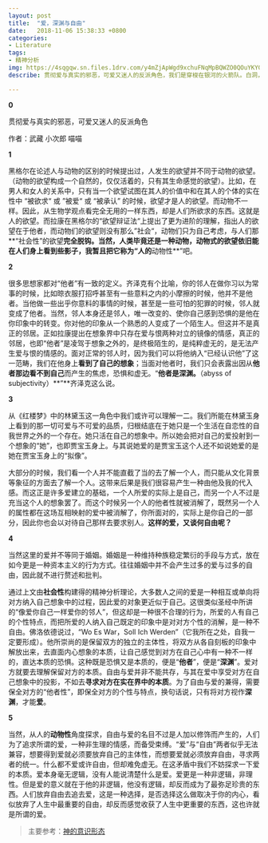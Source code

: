```yaml
---
layout: post
title:  "爱，深渊与自由"
date:   2018-11-06 15:38:33 +0800
categories: 
- Literature
tags: 
- 精神分析
img: https://4sqgqw.sn.files.1drv.com/y4mZjApWgd9xchuFNqMpBQWZO0QOuYKYG2YtCOmFAMtpQT4sL2MnWnih-UyPLxJmdMAHuLA6Hs_FfGsavBLMDIf_0gOH2wqrbo_cx5cX7McNqPje5E9ut2zPP7iOj5mrnSs0k9gF-7Ve_6aV8yVH_2u6CxL-ffYjBbTV44t7lxchw3jYrcv4lh8MmPcasNGDW9YPIOm6nrgkkHmKTab1ng2XA?width=622&height=540&cropmode=none
describe: 贯彻爱与真实的邪恶，可爱又迷人的反派角色，我们是穿梭在银河的火箭队。白洞，白色的明天在等着我们。

---
```




 

**0**

 

贯彻爱与真实的邪恶，可爱又迷人的反派角色

 

作者：武藏 小次郎 喵喵

 

**1**

 

黑格尔在论述人与动物的区别的时候提出过，人发生的欲望并不同于动物的欲望。（动物的欲望构成一个自然的，仅仅活着的，只有其生命感觉的欲望）。比如，在男人和女人的关系中，只有当一个欲望试图在其人的价值中和在其人的个体的实在性中 “被欲求“ 或 ”被爱“ 或 “被承认” 的时候，欲望才是人的欲望。而动物不一样。因此，从生物学观点看完全无用的一样东西，却是人们所欲求的东西。这就是人的欲望。而拉康在黑格尔的“欲望辩证法“上提出了更为进阶的理解，指出人的欲望在于他者，而动物们的欲望则没有那么”社会“，动物们只为自己考虑，与人们那**“社会性”的欲望**完全脱钩。当然，人类毕竟还是一种动物，动物式的欲望依旧能在人们身上看到些影子，我暂且把它称为“人的**动物性**”吧。

 

**2**

 

很多思想家都对“他者”有一致的定义。齐泽克有个比喻，你的邻人在做你习以为常事的时候，比如晾衣服打招呼甚至有一些意料之内的小摩擦的时候，他并不是他者。当他做一些出乎你意料的事情的时候，甚至是一些可怕的犯罪的时候，邻人就变成了他者。当然，邻人本身还是邻人，唯一改变的、使你自己感到恐惧的是他在你印象中的转变。你对他的印象从一个熟悉的人变成了一个陌生人。但这并不是真正的邻居。正如拉康提出在想象界中只存在爱与恨两种对立的镜像的情感，真正的邻居，也即“他者”是凌驾于想象之外的，是终极陌生的，是纯粹虚无的，是无法产生爱与恨的情感的。面对正常的邻人时，因为我们可以将他纳入“已经认识他”了这一范畴，我们在他身上**看到了自己的想象**；当面对他者时，我们只会表露出因从**他者那边看不到自己**而产生的焦虑，恐惧和虚无。“**他者是深渊。**（abyss of subjectivity）**”**齐泽克这么说。

 

**3**

 

从《红楼梦》中的林黛玉这一角色中我们或许可以理解一二。我们所能在林黛玉身上看到的那一切可爱与不可爱的品质，归根结底在于她只是一个生活在自恋性的自我世界之外的一个存在。她只活在自己的想象中。所以她会把对自己的爱投射到一个想象的“她”，也即贾宝玉身上。与其说她爱的是贾宝玉这个人还不如说她爱的是她在贾宝玉身上的“拟像”。

 

大部分的时候，我们看一个人并不能直截了当的去了解一个人，而只能从文化背景等象征的方面去了解一个人。这带来后果是我们很容易产生一种由他及我的代入感。而这正是许多爱建立的基础，一个人所爱的实际上是自己，而另一个人不过是充当这个人的想象罢了。而这个时候另一个人的他者性就被消解了，既然另一个人的属性都在这场互相映射的爱中被消解了，你所面对的，实际上是你自己的一部分，因此你也会以对待自己那样去要求别人。**这样的爱，又谈何自由呢？** 

 

**4**

 

当然这里的爱并不等同于婚姻。婚姻是一种维持种族稳定繁衍的手段与方式，放在如今更是一种资本主义的行为方式。往往婚姻中并不会产生过多的爱与过多的自由，因此就不进行赘述和批判。

 

通过上文由**社会性**构建得的精神分析理论，大多数人之间的爱是一种相互或单向将对方纳入自己想象中的过程，因此爱的对象更近似于自己。这很类似圣经中所讲的“像爱你自己一样爱你的邻人”，但这却是一种很不合理的行为，所爱的人有自己的个性特点，而把所爱的人纳入自己既定的印象中是对对方个性的消解，是一种不自由。佛洛依德说过，“Wo Es War，Soll Ich Werden”（它我所在之处，自我一定要形成）。他所崇尚的是保留双方的独立的主体性，将双方从各自刻板的印象中解放出来，去直面内心想象的本质，让自己感觉到对方在自己心中有一种不一样的，直达本质的恐惧。这种既是恐惧又是本质的，便是“**他者**”，便是“**深渊**”。爱对方就要去理解保留对方的本质。自由与爱并非不能共存，与其在爱中享受对方在自己想象中的投影，不如去**寻求对方在实在界中的本质**。为了自由与爱的兼得，需要保全对方的“他者性”，即保全对方的个性与特点，换句话说，只有将对方视作**深渊**，才能**爱**。 

 

**5**

 

当然，从人的**动物性**角度探求，自由与爱的名目不过是人加以修饰而产生的，人们为了追求所谓的爱，一种非生理的情感，而备受束缚。“爱”与“自由”两者似乎无法兼容，想要得到爱就必须要放弃自己的主体性，而想要爱就必须放弃自由，寻求两者的统一。什么都不爱或许自由，但却难免虚无。在这矛盾中我们不妨探求一下爱的本质。爱本身毫无逻辑，没有人能说清楚什么是爱。爱更是一种非逻辑，非理性。但是爱的意义就在于他的非逻辑，他没有逻辑，却反而成为了最弥足珍贵的东西。人们放弃自由去追去爱，这是一种选择，是否选择这么做取决于你的内心，看似放弃了人生中最重要的自由，却反而感觉收获了人生中更重要的东西，这也许就是所谓的爱。

 

> 主要参考：[神的意识形态](https://www.zhihu.com/people/mei-you-cun-zai-gan/activities)
>

